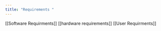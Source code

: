 ```yaml
---
title: "Requirements "
--- 
```

[[Software Requirments]]
[[hardware requirements]]
[[User Requirments]]